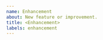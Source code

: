 ```yaml
---
name: Enhancement
about: New feature or improvement.
title: <Enhancement>
labels: enhancement
---
```


<!--

Detailed description.

Acceptance criteria. A list of requirements with the following format:

* When *action* then *result*
* When this is done then other thing should happen

-->
